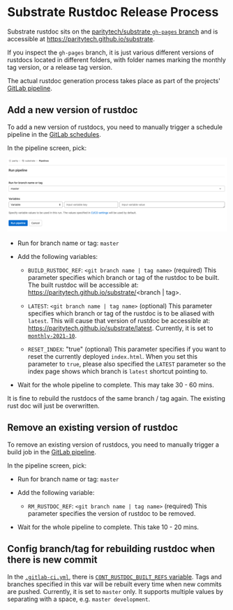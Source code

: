 # Substrate Rustdoc Release Process

Substrate rustdoc sits on the
[paritytech/substrate `gh-pages` branch](https://github.com/paritytech/substrate/tree/gh-pages) and
is accessible at https://paritytech.github.io/substrate.

If you inspect the `gh-pages` branch, it is just various different versions of rustdocs located in
different folders, with folder names marking the monthly tag version, or a release tag version.

The actual rustdoc generation process takes place as part of the projects'
[GitLab pipeline](https://gitlab.parity.io/parity/substrate/-/pipelines).

## Add a new version of rustdoc

To add a new version of rustdocs, you need to manually trigger a schedule pipeline in the
[GitLab schedules](https://gitlab.parity.io/parity/substrate/-/pipeline_schedules).

In the pipeline screen, pick:

![gitlab-pipeline-screen](./media/gl-pipeline.png)

- Run for branch name or tag: `master`

- Add the following variables:
  - `BUILD_RUSTDOC_REF`: `<git branch name | tag name>` (required)
    This parameter specifies which branch or tag of the rustdoc to be built.
    The built rustdoc will be accessible at: https://paritytech.github.io/substrate/<branch | tag>.

  - `LATEST`: `<git branch name | tag name>` (optional)
    This parameter specifies which branch or tag of the rustdoc is to be aliased with `latest`.
    This will cause that version of rustdoc be accessible at:
    https://paritytech.github.io/substrate/latest. Currently, it is set to [`monthly-2021-10`](../.gitlab-ci.yml#L56).

  - `RESET_INDEX`: "true" (optional)
    This parameter specifies if you want to reset the currently deployed `index.html`. When you set
    this parameter to `true`, please also specified the `LATEST` parameter so the index page shows
    which branch is `latest` shortcut pointing to.

- Wait for the whole pipeline to complete. This may take 30 - 60 mins.

It is fine to rebuild the rustdocs of the same branch / tag again. The existing rust doc will just
be overwritten.

## Remove an existing version of rustdoc

To remove an existing version of rustdocs, you need to manually trigger a build job in the
[GitLab pipeline](https://gitlab.parity.io/parity/substrate/-/pipelines/new).

In the pipeline screen, pick:

- Run for branch name or tag: `master`

- Add the following variable:
  - `RM_RUSTDOC_REF`: `<git branch name | tag name>` (required)
    This parameter specifies the version of rustdoc to be removed.

- Wait for the whole pipeline to complete. This take 10 - 20 mins.

## Config branch/tag for rebuilding rustdoc when there is new commit

In the [`.gitlab-ci.yml`](../.gitlab-ci.yml), there is
[`CONT_RUSTDOC_BUILT_REFS` variable](../.gitlab-ci.yml#L52).
Tags and branches specified in this var will be rebuilt every time when new
commits are pushed. Currently, it is set to `master` only. It supports multiple values by separating
with a space, e.g. `master development`.
